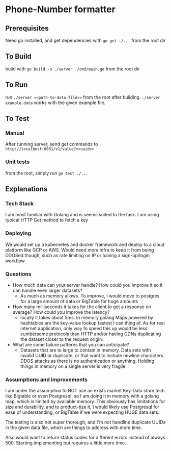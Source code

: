 # Phone-Number formatter

## Prerequisites
Need go installed, and get dependencies with `go get ./...` from the root dir

## To Build
build with `go build -o ./server ./cmd/main.go` from the root dir

## To Run
run `./server <<path-to-data-file>>` from the root after building. `./server example.data` works with the given example file. 

## To Test

### Manual
After running server, send get commands to `http://localhost:8081/v1/value?<<uuid>>`

### Unit tests
from the root, simply run `go test ./...`

## Explanations

### Tech Stack
I am most familiar with Golang and is seems suited to the task.  I am using typical HTTP Get method to fetch a key

### Deploying
We would set up a kubernetes and docker framework and deploy to a cloud platform like GCP or AWS.  Would need more infra to keep it from being DDOSed though, such as rate limiting on IP or having a sign-up/login workflow

### Questions 
* How much data can your server handle? How could you improve it so it can handle even larger datasets?
  * As much as memory allows.  To improve, I would move to postgres for a large amount of data or BigTable for huge amounts 
* How many milliseconds it takes for the client to get a response on average? How could you improve the latency?
  * locally it takes about 5ms.  In memory golang Maps powered by hashtables are the key-value lookup fastest I can thing of.  As for real internet application, only way to speed this up would be less cumbersome protocols than HTTP and/or having CDNs duplicating the dataset closer to the request origin.
* What are some failure patterns that you can anticipate?
    * Datasets that are to large to contain in memory.  Data sets with invalid UUID or duplicate, or that want to include newline characters.  DDOS attacks as there is no authentication or anything.  Holding things in memory on a single server is very fragile.  

### Assumptions and improvements
I am under the assumption to NOT use an exists market Key-Data store tech like Bigtable or even Postgresql, so I am doing it in memory with a golang map, which is limited by available memory.  This obviously has limitations for size and durability, and to product-tize it, I would likely use Postgresql for ease of understanding, or BigTable if we were expecting HUGE data sets. 


The testing is also not super thorough, and I'm not handline duplicate UUIDs in the given data file, which are things to address with more time.  

Also would want to return status codes for different errors instead of always 500.  Starting implementing but requires a little more time.  
